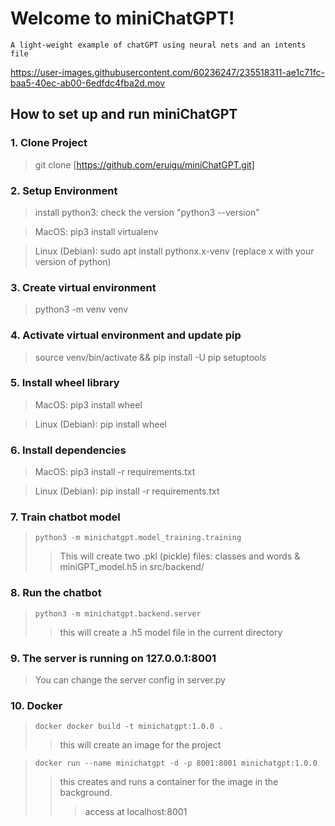 # Welcome to miniChatGPT!

    A light-weight example of chatGPT using neural nets and an intents file

   https://user-images.githubusercontent.com/60236247/235518311-ae1c71fc-baa5-40ec-ab00-6edfdc4fba2d.mov

## How to set up and run miniChatGPT

### 1. Clone Project

   > git clone [https://github.com/eruigu/miniChatGPT.git]

### 2. Setup Environment

   > install python3: check the version "python3 --version"

   > MacOS: pip3 install virtualenv

   > Linux (Debian): sudo apt install pythonx.x-venv (replace x with your version of python)

### 3. Create virtual environment

   > python3 -m venv venv

### 4. Activate virtual environment and update pip

   > source venv/bin/activate && pip install -U pip setuptools

### 5. Install wheel library

   > MacOS: pip3 install wheel

   > Linux (Debian): pip install wheel

### 6. Install dependencies

   > MacOS: pip3 install -r requirements.txt

   > Linux (Debian): pip install -r requirements.txt

### 7. Train chatbot model

   > `python3 -m minichatgpt.model_training.training`
   >> This will create two .pkl (pickle) files: classes and words & miniGPT_model.h5 in src/backend/

### 8. Run the chatbot

   > `python3 -m minichatgpt.backend.server`
   >> this will create a .h5 model file in the current directory

### 9. The server is running on 127.0.0.1:8001

   > You can change the server config in server.py

### 10. Docker
   > `docker docker build -t minichatgpt:1.0.0 .`
   >> this will create an image for the project

   > `docker run --name minichatgpt -d -p 8001:8001 minichatgpt:1.0.0`
   >> this creates and runs a container for the image in the background.
   >>> access at localhost:8001
